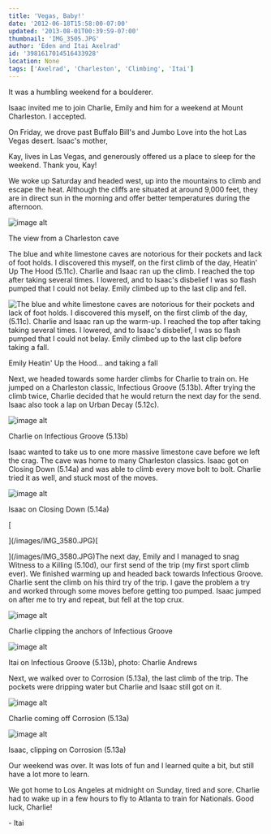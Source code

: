 ```yaml
---
title: 'Vegas, Baby!'
date: '2012-06-18T15:58:00-07:00'
updated: '2013-08-01T00:39:59-07:00'
thumbnail: 'IMG_3505.JPG'
author: 'Eden and Itai Axelrad'
id: '3981617014516433928'
location: None
tags: ['Axelrad', 'Charleston', 'Climbing', 'Itai']
---
```

It was a humbling weekend for a boulderer.

Isaac invited me to join Charlie, Emily and him for a weekend at Mount Charleston. I accepted.

On Friday, we drove past Buffalo Bill's and Jumbo Love into the hot Las Vegas desert. Isaac's mother,

Kay, lives in Las Vegas, and generously offered us a place to sleep for the weekend. Thank you, Kay!

We woke up Saturday and headed west, up into the mountains to climb and escape the heat. Although the cliffs are situated at around 9,000 feet, they are in direct sun in the morning and offer better temperatures during the afternoon.

![image alt](/images/IMG_3505.JPG)

The view from a Charleston cave

The blue and white limestone caves are notorious for their pockets and lack of foot holds. I discovered this myself, on the first climb of the day, Heatin' Up The Hood (5.11c). Charlie and Isaac ran up the climb. I reached the top after taking several times. I lowered, and to Isaac's disbelief I was so flash pumped that I could not belay. Emily climbed up to the last clip and fell.

![The blue and white limestone caves are notorious for
their pockets and lack of foot holds. I discovered this
myself, on the first climb of the day,
\(5.11c\).
Charlie and Isaac ran up the warm-up. I reached the
top after taking taking several times. I lowered, and
to Isaac's disbelief, I was so flash pumped that I could
not belay. Emily climbed up to the last clip before
taking a fall.
](/images/IMG_3420.jpg)

Emily Heatin' Up the Hood...
and taking a fall

Next, we headed towards some harder climbs for Charlie to train on. He jumped on a Charleston classic, Infectious Groove (5.13b). After trying the climb twice, Charlie decided that he would return the next day for the send. Isaac also took a lap on Urban Decay (5.12c).

![image alt](/images/IMG_3475.JPG)

Charlie on Infectious Groove (5.13b)

Isaac wanted to take us to one more massive limestone cave before we left the crag. The cave was home to many Charleston classics. Isaac got on Closing Down (5.14a) and was able to climb every move bolt to bolt. Charlie tried it as well, and stuck most of the moves.

![image alt](/images/IMG_3522.JPG)

Isaac on Closing Down (5.14a)

[

](/images/IMG_3580.JPG)[

](/images/IMG_3580.JPG)The next day, Emily and I managed to snag Witness to a Killing (5.10d), our first send of the trip (my first sport climb ever). We finished warming up and headed back towards Infectious Groove. Charlie sent the climb on his third try of the trip. I gave the problem a try and worked through some moves before getting too pumped. Isaac jumped on after me to try and repeat, but fell at the top crux.

![image alt](/images/IMG_3580.JPG)

Charlie clipping the anchors of Infectious Groove 

![image alt](/images/IMG_3594.JPG)

Itai on Infectious Groove (5.13b), photo: Charlie Andrews 

Next, we walked over to Corrosion (5.13a), the last climb of the trip. The pockets were dripping water but Charlie and Isaac still got on it. 

![image alt](/images/IMG_3659.JPG)

Charlie coming off Corrosion (5.13a)

![image alt](/images/IMG_3672.JPG)

Isaac, clipping on Corrosion (5.13a)

Our weekend was over. It was lots of fun and I learned quite a bit, but still have a lot more to learn. 

We got home to Los Angeles at midnight on Sunday, tired and sore. Charlie had to wake up in a few hours to fly to Atlanta to train for Nationals. Good luck, Charlie! 

\- Itai
